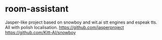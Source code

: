 # room-assistant
Jasper-like project based on snowboy and wit.ai stt engines and espeak tts. All with polish localisation.
https://github.com/jasperproject
https://github.com/Kitt-AI/snowboy
